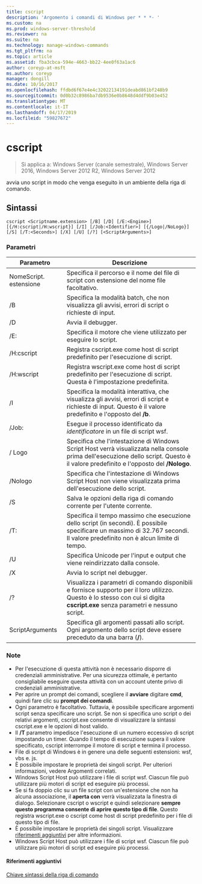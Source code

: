 ```yaml
---
title: cscript
description: 'Argomento i comandi di Windows per * * *- '
ms.custom: na
ms.prod: windows-server-threshold
ms.reviewer: na
ms.suite: na
ms.technology: manage-windows-commands
ms.tgt_pltfrm: na
ms.topic: article
ms.assetid: fba3cbca-594e-4663-bb22-4ee0f63a1ac6
author: coreyp-at-msft
ms.author: coreyp
manager: dongill
ms.date: 10/16/2017
ms.openlocfilehash: ffdbd6f67e4e4c32022134191deabd861bf248b9
ms.sourcegitcommit: 0d0b32c8986ba7db9536e0b8648d4ddf9b03e452
ms.translationtype: MT
ms.contentlocale: it-IT
ms.lasthandoff: 04/17/2019
ms.locfileid: "59827672"
---
```

# <a name="cscript"></a>cscript

>Si applica a: Windows Server (canale semestrale), Windows Server 2016, Windows Server 2012 R2, Windows Server 2012

avvia uno script in modo che venga eseguito in un ambiente della riga di comando.
## <a name="syntax"></a>Sintassi
```
cscript <Scriptname.extension> [/B] [/D] [/E:<Engine>] [{/H:cscript|/H:wscript}] [/I] [/Job:<Identifier>] [{/Logo|/NoLogo}] [/S] [/T:<Seconds>] [/X] [/U] [/?] [<ScriptArguments>]
```
### <a name="parameters"></a>Parametri
|Parametro|Descrizione|
|-------|--------|
|NomeScript. estensione|Specifica il percorso e il nome del file di script con estensione del nome file facoltativo.|
|/B|Specifica la modalità batch, che non visualizza gli avvisi, errori di script o richieste di input.|
|/D|Avvia il debugger.|
|/E:<Engine>|Specifica il motore che viene utilizzato per eseguire lo script.|
|/H:cscript|Registra cscript.exe come host di script predefinito per l'esecuzione di script.|
|/H:wscript|Registra wscript.exe come host di script predefinito per l'esecuzione di script. Questa è l'impostazione predefinita.|
|/I|Specifica la modalità interattiva, che visualizza gli avvisi, errori di script e richieste di input. Questo è il valore predefinito e l'opposto del **/b**.|
|/Job:<Identifier>|Esegue il processo identificato da *identificatore* in un file di script wsf.|
|/ Logo|Specifica che l'intestazione di Windows Script Host verrà visualizzata nella console prima dell'esecuzione dello script. Questo è il valore predefinito e l'opposto del **/Nologo**.|
|/Nologo|Specifica che l'intestazione di Windows Script Host non viene visualizzata prima dell'esecuzione dello script.|
|/S|Salva le opzioni della riga di comando corrente per l'utente corrente.|
|/T:<Seconds>|Specifica il tempo massimo che esecuzione dello script (in secondi). È possibile specificare un massimo di 32.767 secondi. Il valore predefinito non è alcun limite di tempo.|
|/U|Specifica Unicode per l'input e output che viene reindirizzato dalla console.|
|/X|Avvia lo script nel debugger.|
|/?|Visualizza i parametri di comando disponibili e fornisce supporto per il loro utilizzo. Questo è lo stesso con cui si digita **cscript.exe** senza parametri e nessuno script.|
|ScriptArguments|Specifica gli argomenti passati allo script. Ogni argomento dello script deve essere preceduto da una barra (**/**).|
### <a name="remarks"></a>Note
-   Per l'esecuzione di questa attività non è necessario disporre di credenziali amministrative. Per una sicurezza ottimale, è pertanto consigliabile eseguire questa attività con un account utente privo di credenziali amministrative.
-   Per aprire un prompt dei comandi, scegliere il **avviare** digitare **cmd**, quindi fare clic su **prompt dei comandi**.
-   Ogni parametro è facoltativo. Tuttavia, è possibile specificare argomenti script senza specificare uno script. Se non si specifica uno script o dei relativi argomenti, cscript.exe consente di visualizzare la sintassi cscript.exe e le opzioni di host valido.
-   Il **/T** parametro impedisce l'esecuzione di un numero eccessivo di script impostando un timer. Quando il tempo di esecuzione supera il valore specificato, cscript interrompe il motore di script e termina il processo.
-   File di script di Windows è in genere una delle seguenti estensioni: wsf, vbs e. js.
-   È possibile impostare le proprietà dei singoli script. Per ulteriori informazioni, vedere Argomenti correlati.
-   Windows Script Host può utilizzare i file di script wsf. Ciascun file può utilizzare più motori di script ed eseguire più processi.
-   Se si fa doppio clic su un file script con un'estensione che non ha alcuna associazione, il **aperta con** verrà visualizzata la finestra di dialogo. Selezionare cscript o wscript e quindi selezionare **sempre questo programma consente di aprire questo tipo di file**. Questo registra wscript.exe o cscript come host di script predefinito per i file di questo tipo di file.
-   È possibile impostare le proprietà dei singoli script. Visualizzare [riferimenti aggiuntivi](#BKMK_references) per altre informazioni.
-   Windows Script Host può utilizzare i file di script wsf. Ciascun file può utilizzare più motori di script ed eseguire più processi.

#### <a name="BKMK_references"></a>Riferimenti aggiuntivi

[Chiave sintassi della riga di comando](command-line-syntax-key.md)
